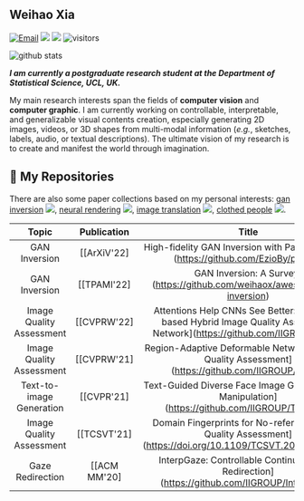 ## Weihao Xia  

<!-- _**[[Homepage](https://xiaweihao.com)] [[Google Scholar](https://scholar.google.com.hk/citations?hl=zh-CN&user=Egqp5AMAAAAJ)]**_ -->

[![Email](https://img.shields.io/badge/-xiawh3@outlook.com-green?style=flat-square&labelColor=grey&logo=Gmail&logoColor=white&link=mailto:xiawh3@outlook.com)](xiawh3@outlook.com)
[![](https://img.shields.io/badge/website-orange?&logo=Google%20chrome&logoColor=white)](https://xiaweihao.com/)
[![](https://img.shields.io/badge/google%20scholar-%234285F4.svg?&logo=google-scholar&logoColor=white)](https://scholar.google.com.hk/citations?hl=zh-CN&user=Egqp5AMAAAAJ)
![visitors](https://visitor-badge.glitch.me/badge?page_id=weihaox) 

![github stats](https://github-readme-stats.vercel.app/api?username=weihaox&show_icons=true&theme=default&hide=issues&count_private=true)

_**I am currently a postgraduate research student at the Department of Statistical Science, UCL, UK.**_

My main research interests span the fields of **computer vision** and **computer graphic**. I am currently working on controllable, interpretable, and generalizable visual contents creation, especially generating 2D images, videos, or 3D shapes from multi-modal information (*e.g.*, sketches, labels, audio, or textual descriptions). The ultimate vision of my research is to create and manifest the world through imagination. 

## 🌱 **My Repositories**

There are also some paper collections based on my personal interests: 
[gan inversion](https://github.com/weihaox/awesome-gan-inversion)
![](https://img.shields.io/github/stars/weihaox/awesome-gan-inversion?style=social),
[neural rendering](https://github.com/weihaox/awesome-neural-rendering)
![](https://img.shields.io/github/stars/weihaox/awesome-neural-rendering?style=social),
[image translation](https://github.com/weihaox/awesome-image-translation)
![](https://img.shields.io/github/stars/weihaox/awesome-image-translation?style=social),
[clothed people](https://github.com/weihaox/awesome-clothed-human)
![](https://img.shields.io/github/stars/weihaox/awesome-clothed-human?style=social).

| Topic           | Publication   |    Title         |
| :-------------: |:-------------:| :-------------:  | 
| GAN Inversion | [[ArXiV'22] | High-fidelity GAN Inversion with Padding Space](https://github.com/EzioBy/padinv) | 
| GAN Inversion | [[TPAMI'22] | GAN Inversion: A Survey](https://github.com/weihaox/awesome-gan-inversion) | 
| Image Quality Assessment | [[CVPRW'22] | Attentions Help CNNs See Better: Attention-based Hybrid Image Quality Assessment Network](https://github.com/IIGROUP/AHIQ) | 
| Image Quality Assessment | [[CVPRW'21] | Region-Adaptive Deformable Network for Image Quality Assessment](https://github.com/IIGROUP/RADN) | 
| Text-to-image Generation | [[CVPR'21]  | Text-Guided Diverse Face Image Generation and Manipulation](https://github.com/IIGROUP/TediGAN) | 
| Image Quality Assessment | [[TCSVT'21] | Domain Fingerprints for No-reference Image Quality Assessment](https://doi.org/10.1109/TCSVT.2020.3002662)| 
| Gaze Redirection | [[ACM MM'20] | InterpGaze: Controllable Continuous Gaze Redirection](https://github.com/IIGROUP/InterpGaze) | 